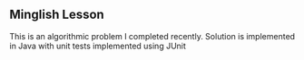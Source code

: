 ## Minglish Lesson
This is an algorithmic problem I completed recently. Solution is implemented in Java with unit tests implemented using JUnit
